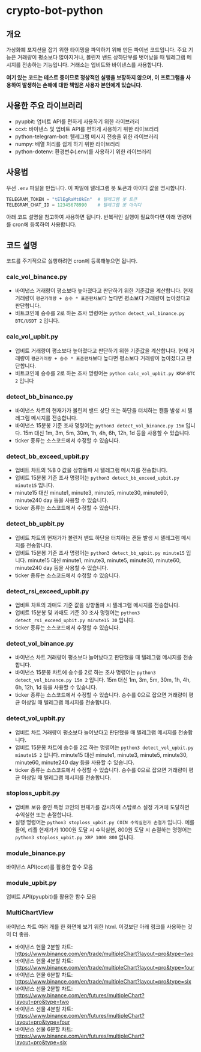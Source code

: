 # crypto-bot-python

## 개요
가상화폐 포지션을 잡기 위한 타이밍을 파악하기 위해 만든 파이썬 코드입니다. 주요 기능은 거래량이 평소보다 많아지거나, 볼린저 밴드 상하단부를 벗어났을 때 텔레그램 메시지를 전송하는 기능입니다. 거래소는 업비트와 바이낸스를 사용합니다.

**여기 있는 코드는 테스트 중이므로 정상적인 실행을 보장하지 않으며, 이 프로그램을 사용하여 발생하는 손해에 대한 책임은 사용자 본인에게 있습니다.**


## 사용한 주요 라이브러리
* pyupbit: 업비트 API를 편하게 사용하기 위한 라이브러리
* ccxt: 바이낸스 및 업비트 API를 편하게 사용하기 위한 라이브러리
* python-telegram-bot: 텔레그램 메시지 전송을 위한 라이브러리
* numpy: 배열 처리를 쉽게 하기 위한 라이브러리
* python-dotenv: 환경변수(.env)를 사용하기 위한 라이브러리


## 사용법

우선 `.env` 파일을 만듭니다. 이 파일에 텔레그램 봇 토큰과 아이디 값을 명시합니다.

```python
TELEGRAM_TOKEN = "tElEgRaMtOkEn"  # 텔레그렘 봇 토큰
TELEGRAM_CHAT_ID = 12345678990    # 텔레그램 봇 아이디
```

아래 코드 설명을 참고하여 사용하면 됩니다. 반복적인 실행이 필요하다면 아래 명령어를 cron에 등록하여 사용합니다.


## 코드 설명

코드를 주기적으로 싫행하려면 cron에 등록해놓으면 됩니다.

### calc_vol_binance.py
* 바이낸스 거래량이 평소보다 높아졌다고 판단하기 위한 기준값을 계산합니다. 현재 거래량이 `평균거래량 + 승수 * 표준편차`보다 높다면 평소보다 거래량이 높아졌다고 판단합니다.
* 비트코인에 승수를 2로 하는 조사 명령어는 `python detect_vol_binance.py BTC/USDT 2` 입니다.

### calc_vol_upbit.py
* 업비트 거래량이 평소보다 높아졌다고 판단하기 위한 기준값을 계산합니다. 현재 거래량이 `평균거래량 + 승수 * 표준편차`보다 높다면 평소보다 거래량이 높아졌다고 판단합니다.
* 비트코인에 승수를 2로 하는 조사 명령어는 `python calc_vol_upbit.py KRW-BTC 2` 입니다

### detect_bb_binance.py
* 바이낸스 차트의 현재가가 볼린저 밴드 상단 또는 하단을 터치하는 캔들 발생 시 텔레그램 메시지를 전송합니다.
* 바이낸스 15분봉 기준 조사 명령어는 `python3 detect_vol_binance.py 15m` 입니다. 15m 대신 1m, 3m, 5m, 30m, 1h, 4h, 6h, 12h, 1d 등을 사용할 수 있습니다.
* ticker 종류는 소스코드에서 수정할 수 있습니다.

### detect_bb_exceed_upbit.py
* 업비트 차트의 %B 0 값을 상향돌파 시 텔레그램 메시지를 전송합니다.
* 업비트 15분봉 기준 조사 명령어는 `python3 detect_bb_exceed_upbit.py minute15` 입니다.
* minute15 대신 minute1, minute3, minute5, minute30, minute60, minute240 day 등을 사용할 수 있습니다.
* ticker 종류는 소스코드에서 수정할 수 있습니다.

### detect_bb_upbit.py
* 업비트 차트의 현재가가 볼린저 밴드 하단을 터치하는 캔들 발생 시 텔레그램 메시지를 전송합니다.
* 업비트 15분봉 기준 조사 명령어는 `python3 detect_bb_upbit.py minute15` 입니다. minute15 대신 minute1, minute3, minute5, minute30, minute60, minute240 day 등을 사용할 수 있습니다.
* ticker 종류는 소스코드에서 수정할 수 있습니다.

### detect_rsi_exceed_upbit.py
* 업비트 차트의 과매도 기준 값을 상향돌파 시 텔레그램 메시지를 전송합니다.
* 업비트 15분봉 및 과매도 기준 30 조사 명령어는 `python3 detect_rsi_exceed_upbit.py minute15 30` 입니다.
* ticker 종류는 소스코드에서 수정할 수 있습니다.

### detect_vol_binance.py
* 바이낸스 차트 거래량이 평소보다 늘어났다고 판단했을 때 텔레그램 메시지를 전송합니다.
* 바이낸스 15분봉 차트에 승수를 2로 하는 조사 명령어는 `python3 detect_vol_binance.py 15m 2` 입니다. 15m 대신 1m, 3m, 5m, 30m, 1h, 4h, 6h, 12h, 1d 등을 사용할 수 있습니다.
* ticker 종류는 소스코드에서 수정할 수 있습니다. 승수를 0으로 잡으면 거래량이 평균 이상일 때 텔레그램 메시지를 전송합니다.

### detect_vol_upbit.py
* 업비트 차트 거래량이 평소보다 늘어났다고 판단했을 때 텔레그램 메시지를 전송합니다.
* 업비트 15분봉 차트에 승수를 2로 하는 명령어는 `python3 detect_vol_upbit.py minute15 2` 입니다. minute15 대신 minute1, minute3, minute5, minute30, minute60, minute240 day 등을 사용할 수 있습니다.
* ticker 종류는 소스코드에서 수정할 수 있습니다. 승수를 0으로 잡으면 거래량이 평균 이상일 때 텔레그램 메시지를 전송합니다.

### stoploss_upbit.py
* 업비트 보유 중인 특정 코인의 현재가를 감시하여 스탑로스 설정 가겨에 도달하면 수익실현 또는 손절합니다.
* 실행 명령어는 `python3 stoploss_upbit.py COIN 수익실현가 손절가` 입니다. 예를 들어, 리플 현재가가 1000원 도달 시 수익실현, 800원 도달 시 손절하는 명령어는 `python3 stoploss_upbit.py XRP 1000 800` 입니다.

### module_binance.py
바이낸스 API(ccxt)를 활용한 함수 모음

### module_upbit.py
업비트 API(pyupbit)를 활용한 함수 모음

### MultiChartView
바이낸스 차트 여러 개를 한 화면에 보기 위한 html. 이것보단 아래 링크를 사용하는 것이 더 좋음.
* 바이낸스 현물 2분할 차트: https://www.binance.com/en/trade/multipleChart?layout=pro&type=two
* 바이낸스 현물 4분할 차트: https://www.binance.com/en/trade/multipleChart?layout=pro&type=four
* 바이낸스 현물 6분할 차트: https://www.binance.com/en/trade/multipleChart?layout=pro&type=six
* 바이낸스 선물 2분할 차트: https://www.binance.com/en/futures/multipleChart?layout=pro&type=two
* 바이낸스 선물 4분할 차트: https://www.binance.com/en/futures/multipleChart?layout=pro&type=four
* 바이낸스 선물 6분할 차트: https://www.binance.com/en/futures/multipleChart?layout=pro&type=six